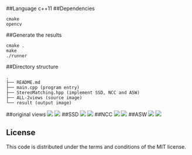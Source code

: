 ##Language
c++11
##Dependencies
```
cmake
opencv
```
##Generate the results
```
cmake .
make
./runner
```
##Directory structure
```
.
├── README.md
├── main.cpp (program entry)
├── StereoMatching.hpp (implement SSD, NCC and ASW)
├── ALL-2views (source image)
└── result (output image)
```
##original views
![](https://raw.githubusercontent.com/luosch/stereo-matching/master/ALL-2views/Aloe/view1.png)
![](https://raw.githubusercontent.com/luosch/stereo-matching/master/ALL-2views/Aloe/view5.png)
##SSD
![](https://raw.githubusercontent.com/luosch/stereo-matching/master/result/Aloe_disp1_SSD.png)
![](https://raw.githubusercontent.com/luosch/stereo-matching/master/result/Aloe_disp1_SSD.png)
##NCC
![](https://raw.githubusercontent.com/luosch/stereo-matching/master/result/Aloe_disp1_NCC.png)
![](https://raw.githubusercontent.com/luosch/stereo-matching/master/result/Aloe_disp1_NCC.png)
##ASW
![](https://raw.githubusercontent.com/luosch/stereo-matching/master/result/Aloe_disp1_ASW.png)
![](https://raw.githubusercontent.com/luosch/stereo-matching/master/result/Aloe_disp1_ASW.png)
## License
This code is distributed under the terms and conditions of the MIT license.